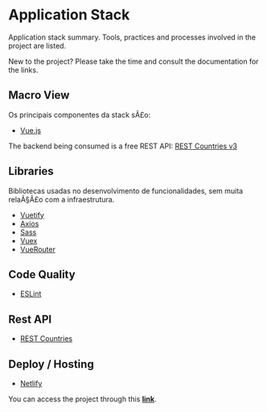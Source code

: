 # Application Stack

Application stack summary. Tools, practices and processes involved in the project are listed.

New to the project? Please take the time and consult the documentation for the links.

## Macro View

Os principais componentes da stack sÃ£o:

- [Vue.js](https://vuejs.org/)

The backend being consumed is a free REST API: [REST Countries v3](https://restcountries.com/#api-endpoints-v3)

## Libraries

Bibliotecas usadas no desenvolvimento de funcionalidades, sem muita relaÃ§Ã£o com a infraestrutura.

- [Vuetify](https://vuetifyjs.com/)
- [Axios](https://axios-http.com/docs/intro)
- [Sass](https://sass-lang.com/)
- [Vuex](https://vuex.vuejs.org/)
- [VueRouter](https://router.vuejs.org/)

## Code Quality

- [ESLint](https://eslint.org/docs/user-guide/getting-started)

## Rest API

- [REST Countries](https://restcountries.com/#api-endpoints-v3)

## Deploy / Hosting

- [Netlify](https://www.netlify.com/)

You can access the project through this **[link](https://terris.netlify.app/)**.